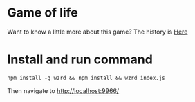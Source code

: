 # Game of life
Want to know a little more about this game? The history is [Here](https://en.wikipedia.org/wiki/Conway%27s_Game_of_Life)

# Install and run command
`npm install -g wzrd && npm install && wzrd index.js`

Then navigate to [http://localhost:9966/](http://localhost:9966/)
